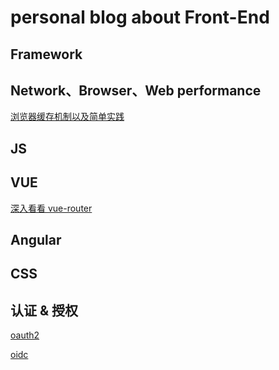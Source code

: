 # personal blog about Front-End


## Framework


## Network、Browser、Web performance
[浏览器缓存机制以及简单实践](https://github.com/mario56/blog/issues/1)

## JS

## VUE
[深入看看 vue-router](https://github.com/mario56/blog/issues/2)

## Angular

## CSS

## 认证 & 授权
[oauth2](https://github.com/mario56/blog/blob/master/blog/oauth2.md)

[oidc](https://github.com/mario56/blog/blob/master/blog/oidc.md)
